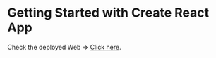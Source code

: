# Getting Started with Create React App

Check the deployed Web => [Click here](https://github.com/facebook/create-react-app).
